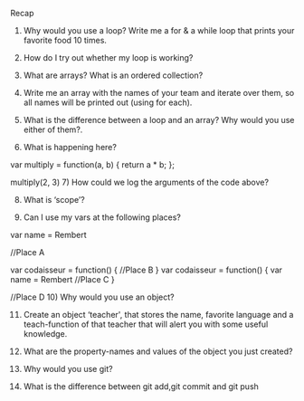 Recap
1) Why would you use a loop? Write me a for & a while loop that prints your favorite food 10 times.

2) How do I try out whether my loop is working?

3) What are arrays? What is an ordered collection?

4) Write me an array with the names of your team and iterate over them, so all names will be printed out (using for each).

5) What is the difference between a loop and an array? Why would you use either of them?.

6) What is happening here?

var multiply = function(a, b) {
  return a * b;
};

multiply(2, 3)
7) How could we log the arguments of the code above?

8) What is ‘scope’?

9) Can I use my vars at the following places?

var name = Rembert

//Place A

var codaisseur = function() {
  //Place B
}
var codaisseur = function() {
  var name = Rembert
  //Place C
}

//Place D
10) Why would you use an object?

11) Create an object ‘teacher', that stores the name, favorite language and a teach-function of that teacher that will alert you with some useful knowledge.

12) What are the property-names and values of the object you just created?

13) Why would you use git?

14) What is the difference between git add,git commit and git push
